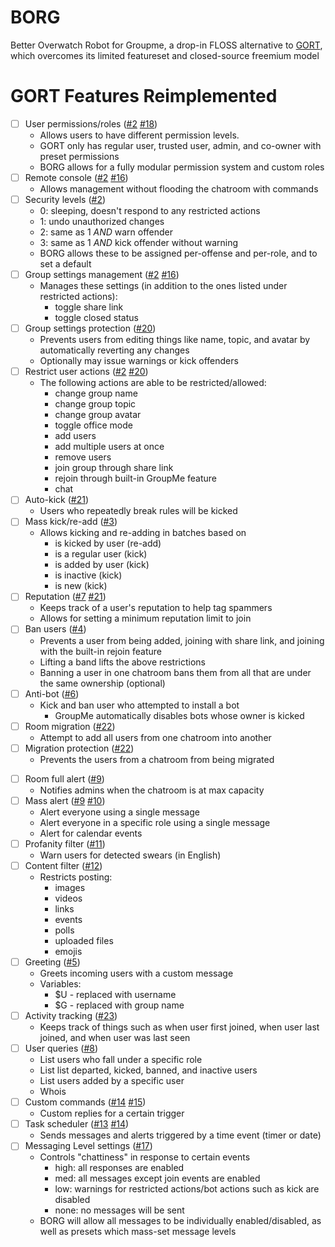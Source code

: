 # BORG
Better Overwatch Robot for Groupme, a drop-in FLOSS alternative to [GORT](https://botsol.net/gort/), which overcomes its limited featureset and closed-source freemium model

# GORT Features Reimplemented

* [ ] User permissions/roles ([#2] [#18])
  * Allows users to have different permission levels.
  * GORT only has regular user, trusted user, admin, and co-owner with preset permissions
  * BORG allows for a fully modular permission system and custom roles
* [ ] Remote console ([#2] [#16])
  * Allows management without flooding the chatroom with commands
* [ ] Security levels ([#2])
  * 0: sleeping, doesn't respond to any restricted actions
  * 1: undo unauthorized changes
  * 2: same as 1 *AND* warn offender
  * 3: same as 1 *AND* kick offender without warning
  * BORG allows these to be assigned per-offense and per-role, and to set a default
* [ ] Group settings management ([#2] [#16])
  * Manages these settings (in addition to the ones listed under restricted actions):
    * toggle share link
    * toggle closed status
* [ ] Group settings protection ([#20])
  * Prevents users from editing things like name, topic, and avatar by automatically reverting any changes
  * Optionally may issue warnings or kick offenders
* [ ] Restrict user actions ([#2] [#20])
  * The following actions are able to be restricted/allowed:
    * change group name
    * change group topic
    * change group avatar
    * toggle office mode
    * add users
    * add multiple users at once
    * remove users
    * join group through share link
    * rejoin through built-in GroupMe feature
    * chat
* [ ] Auto-kick ([#21])
  * Users who repeatedly break rules will be kicked
* [ ] Mass kick/re-add ([#3])
  * Allows kicking and re-adding in batches based on
    * is kicked by user (re-add)
    * is a regular user (kick)
    * is added by user (kick)
    * is inactive (kick)
    * is new (kick)
* [ ] Reputation ([#7] [#21])
  * Keeps track of a user's reputation to help tag spammers
  * Allows for setting a minimum reputation limit to join
* [ ] Ban users ([#4])
  * Prevents a user from being added, joining with share link, and joining with the built-in rejoin feature
  * Lifting a band lifts the above restrictions
  * Banning a user in one chatroom bans them from all that are under the same ownership (optional)
* [ ] Anti-bot ([#6])
  * Kick and ban user who attempted to install a bot
    * GroupMe automatically disables bots whose owner is kicked
* [ ] Room migration ([#22])
  * Attempt to add all users from one chatroom into another
* [ ] Migration protection ([#22])
  * Prevents the users from a chatroom from being migrated
<!-- NOTE: This may just be a GORT thing, not a GroupMe thing
         it is, and implementing it is far too much of a bother
* [ ] Anti-ghost
  * Prevents users from exploiting the GroupMe Ghost Rejoin vulnerability
-->
* [ ] Room full alert ([#9])
  * Notifies admins when the chatroom is at max capacity
* [ ] Mass alert ([#9] [#10])
  * Alert everyone using a single message
  * Alert everyone in a specific role using a single message
  * Alert for calendar events
* [ ] Profanity filter ([#11])
  * Warn users for detected swears (in English)
* [ ] Content filter ([#12])
  * Restricts posting:
    * images
    * videos
    * links
    * events
    * polls
    * uploaded files
    * emojis
* [ ] Greeting ([#5])
  * Greets incoming users with a custom message
  * Variables:
    * $U - replaced with username
    * $G - replaced with group name
* [ ] Activity tracking ([#23])
  * Keeps track of things such as when user first joined, when user last joined, and when user was last seen
* [ ] User queries ([#8])
  * List users who fall under a specific role
  * List list departed, kicked, banned, and inactive users
  * List users added by a specific user
  * Whois
* [ ] Custom commands ([#14] [#15])
  * Custom replies for a certain trigger
* [ ] Task scheduler ([#13] [#14])
  * Sends messages and alerts triggered by a time event (timer or date)
* [ ] Messaging Level settings ([#17])
  * Controls "chattiness" in response to certain events 
    * high: all responses are enabled
    * med: all messages except join events are enabled
    * low: warnings for restricted actions/bot actions such as kick are disabled
    * none: no messages will be sent
  * BORG will allow all messages to be individually enabled/disabled, as well as presets which mass-set message levels

[#2]:  https://github.com/BORG-Groupme/BORG/issues/2  "Issue #2"
[#3]:  https://github.com/BORG-Groupme/BORG/issues/3  "Issue #3"
[#4]:  https://github.com/BORG-Groupme/BORG/issues/4  "Issue #4"
[#5]:  https://github.com/BORG-Groupme/BORG/issues/5  "Issue #5"
[#6]:  https://github.com/BORG-Groupme/BORG/issues/6  "Issue #6"
[#7]:  https://github.com/BORG-Groupme/BORG/issues/7  "Issue #7"
[#8]:  https://github.com/BORG-Groupme/BORG/issues/8  "Issue #8"
[#9]:  https://github.com/BORG-Groupme/BORG/issues/9  "Issue #9"
[#10]: https://github.com/BORG-Groupme/BORG/issues/10 "Issue #10"
[#11]: https://github.com/BORG-Groupme/BORG/issues/11 "Issue #11"
[#12]: https://github.com/BORG-Groupme/BORG/issues/12 "Issue #12"
[#13]: https://github.com/BORG-Groupme/BORG/issues/13 "Issue #13"
[#14]: https://github.com/BORG-Groupme/BORG/issues/14 "Issue #14"
[#15]: https://github.com/BORG-Groupme/BORG/issues/15 "Issue #15"
[#16]: https://github.com/BORG-Groupme/BORG/issues/16 "Issue #16"
[#17]: https://github.com/BORG-Groupme/BORG/issues/17 "Issue #17"
[#18]: https://github.com/BORG-Groupme/BORG/issues/18 "Issue #18"
[#20]: https://github.com/BORG-Groupme/BORG/issues/20 "Issue #20"
[#21]: https://github.com/BORG-Groupme/BORG/issues/21 "Issue #21"
[#22]: https://github.com/BORG-Groupme/BORG/issues/22 "Issue #22"
[#23]: https://github.com/BORG-Groupme/BORG/issues/23 "Issue #23"
